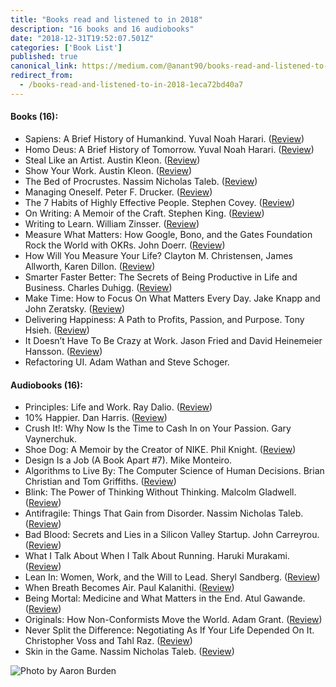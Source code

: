 ```yaml
---
title: "Books read and listened to in 2018"
description: "16 books and 16 audiobooks"
date: "2018-12-31T19:52:07.501Z"
categories: ['Book List']
published: true
canonical_link: https://medium.com/@anant90/books-read-and-listened-to-in-2018-1eca72bd40a7
redirect_from:
  - /books-read-and-listened-to-in-2018-1eca72bd40a7
---
```


#### **Books (16):**

-   Sapiens: A Brief History of Humankind. Yuval Noah Harari. ([Review](https://anantjain.dev/sapiens-a-brief-history-of-humankind-af4aee2aaa04))
-   Homo Deus: A Brief History of Tomorrow. Yuval Noah Harari. ([Review](https://anantjain.dev/homo-deus-a-brief-history-of-tomorrow-fd8ba921a20f))
-   Steal Like an Artist. Austin Kleon. ([Review](https://anantjain.dev/steal-like-an-artist-275d7027429d))
-   Show Your Work. Austin Kleon. ([Review](https://anantjain.dev/show-your-work-39e6466c4273))
-   The Bed of Procrustes. Nassim Nicholas Taleb. ([Review](https://anantjain.dev/the-bed-of-procrustes-875aeb87e7de))
-   Managing Oneself. Peter F. Drucker. ([Review](https://anantjain.dev/managing-oneself-15ce1f09c127))
-   The 7 Habits of Highly Effective People. Stephen Covey. ([Review](https://anantjain.dev/the-7-habits-of-highly-effective-people-d5041a1842b5))
-   On Writing: A Memoir of the Craft. Stephen King. ([Review](https://anantjain.dev/on-writing-a-memoir-of-the-craft-a037cd5cf928))
-   Writing to Learn. William Zinsser. ([Review](https://anantjain.dev/writing-to-learn-9ed157c4fe4a))
-   Measure What Matters: How Google, Bono, and the Gates Foundation Rock the World with OKRs. John Doerr. ([Review](https://anantjain.dev/measure-what-matters-9187e735b26f))
-   How Will You Measure Your Life? Clayton M. Christensen, James Allworth, Karen Dillon. ([Review](https://anantjain.dev/how-will-you-measure-your-life-3bdd5f0708e8))
-   Smarter Faster Better: The Secrets of Being Productive in Life and Business. Charles Duhigg. ([Review](https://anantjain.dev/smarter-faster-better-the-secrets-of-being-productive-in-life-and-business-b49ae9eeac6b))
-   Make Time: How to Focus On What Matters Every Day. Jake Knapp and John Zeratsky. ([Review](https://anantjain.dev/make-time-how-to-focus-on-what-matters-every-day-e793d6544b24))
-   Delivering Happiness: A Path to Profits, Passion, and Purpose. Tony Hsieh. ([Review](https://anantjain.dev/delivering-happiness-a-path-to-profits-passion-and-purpose-bfbe6a489f00))
-   It Doesn’t Have To Be Crazy at Work. Jason Fried and David Heinemeier Hansson. ([Review](https://anantjain.dev/it-doesnt-have-to-be-crazy-at-work-1b5e7756dd16))
-   Refactoring UI. Adam Wathan and Steve Schoger.

#### **Audiobooks (16):**

-   Principles: Life and Work. Ray Dalio. ([Review](https://anantjain.dev/principles-life-and-work-1854406bb841))
-   10% Happier. Dan Harris. ([Review](https://anantjain.dev/10-happier-5d27ba69b185))
-   Crush It!: Why Now Is the Time to Cash In on Your Passion. Gary Vaynerchuk.
-   Shoe Dog: A Memoir by the Creator of NIKE. Phil Knight. ([Review](https://anantjain.dev/shoe-dog-a-memoir-by-the-creator-of-nike-d0c7325ebdf0))
-   Design Is a Job (A Book Apart #7). Mike Monteiro.
-   Algorithms to Live By: The Computer Science of Human Decisions. Brian Christian and Tom Griffiths. ([Review](https://anantjain.dev/algorithms-to-live-by-the-computer-science-of-human-decisions-6f3b34f3daa0))
-   Blink: The Power of Thinking Without Thinking. Malcolm Gladwell. ([Review](https://anantjain.dev/blink-the-power-of-thinking-without-thinking-c3a554181166))
-   Antifragile: Things That Gain from Disorder. Nassim Nicholas Taleb. ([Review](https://anantjain.dev/antifragile-things-that-gain-from-disorder-8a0e86257edb))
-   Bad Blood: Secrets and Lies in a Silicon Valley Startup. John Carreyrou. ([Review](https://anantjain.dev/bad-blood-secret-and-lies-in-a-silicon-valley-startup-e66e18d97641))
-   What I Talk About When I Talk About Running. Haruki Murakami. ([Review](https://anantjain.dev/what-i-talk-about-when-i-talk-about-running-5ca1aad1c5e1))
-   Lean In: Women, Work, and the Will to Lead. Sheryl Sandberg. ([Review](https://anantjain.dev/lean-in-women-work-and-the-will-to-lead-c014a047d6fc))
-   When Breath Becomes Air. Paul Kalanithi. ([Review](https://anantjain.dev/when-breath-becomes-air-af575867bda))
-   Being Mortal: Medicine and What Matters in the End. Atul Gawande. ([Review](https://anantjain.dev/being-mortal-medicine-and-what-matters-in-the-end-24c737f8250a))
-   Originals: How Non-Conformists Move the World. Adam Grant. ([Review](https://anantjain.dev/originals-how-non-conformists-move-the-world-db8f3c802762))
-   Never Split the Difference: Negotiating As If Your Life Depended On It. Christopher Voss and Tahl Raz. ([Review](https://anantjain.dev/never-split-the-difference-a2f63dbc72fa))
-   Skin in the Game. Nassim Nicholas Taleb. ([Review](https://anantjain.dev/skin-in-the-game-9bf95b82c0ff))

![Photo by [Aaron Burden](https://unsplash.com/@aaronburden)](/assets/blog/books-read-and-listened-to-in-2018/asset-1.png)
